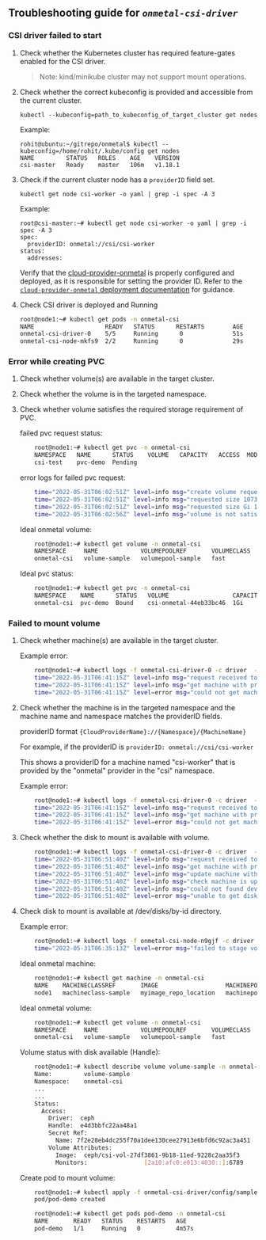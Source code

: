 
## Troubleshooting guide for *`onmetal-csi-driver`*

### CSI driver failed to start
1. Check whether the Kubernetes cluster has required feature-gates enabled for the CSI driver. 
    > Note: kind/minikube cluster may not support mount operations.
2. Check whether the correct kubeconfig is provided and accessible from the current cluster.
    ```
    kubectl --kubeconfig=path_to_kubeconfig_of_target_cluster get nodes
    ```
    Example:
    ```
    rohit@ubuntu:~/gitrepo/onmetal$ kubectl --kubeconfig=/home/rohit/.kube/config get nodes
    NAME         STATUS   ROLES    AGE    VERSION
    csi-master   Ready    master   106m   v1.18.1

    ```
3. Check if the current cluster node has a `providerID` field set.
    ```
    kubectl get node csi-worker -o yaml | grep -i spec -A 3
    ```
    Example:
    ```
    root@csi-master:~# kubectl get node csi-worker -o yaml | grep -i spec -A 3
    spec:
      providerID: onmetal://csi/csi-worker
    status:
      addresses:
    ```

    Verify that the [cloud-provider-onmetal](https://github.com/onmetal/cloud-provider-onmetal/) is properly configured and deployed, as it is responsible for setting the provider ID. Refer to the [`cloud-provider-onmetal` deployment documentation](https://github.com/onmetal/cloud-provider-onmetal/blob/main/docs/deployment/deploy_manually.md) for guidance.
   

4. Check CSI driver is deployed and Running

     ```bash
    root@node1:~# kubectl get pods -n onmetal-csi
    NAME                    READY   STATUS      RESTARTS        AGE
    onmetal-csi-driver-0    5/5     Running      0              51s
    onmetal-csi-node-mkfs9  2/2     Running      0              29s
    ```

### Error while creating PVC
1. Check whether volume(s) are available in the target cluster.
2. Check whether the volume is in the targeted namespace.
3. Check whether volume satisfies the required storage requirement of PVC.

   failed pvc request status:
    ```bash
        root@node1:~# kubectl get pvc -n onmetal-csi
        NAMESPACE   NAME      STATUS    VOLUME   CAPACITY   ACCESS  MODES   STORAGECLASS                AGE
        csi-test    pvc-demo  Pending                                       onmetal-storageclass-demo   2s
    ```
   error logs for failed pvc request:
    ```bash
        time="2022-05-31T06:02:51Z" level=info msg="create volume request received with volume name csi-onmetal-e022cb7f52"
        time="2022-05-31T06:02:51Z" level=info msg="requested size 1073741824" 
        time="2022-05-31T06:02:51Z" level=info msg="requested size Gi 1Gi"
        time="2022-05-31T06:02:56Z" level=info msg="volume is not satisfied"
    ```
   Ideal onmetal volume:
    ```bash
        root@node1:~# kubectl get volume -n onmetal-csi
        NAMESPACE     NAME            VOLUMEPOOLREF       VOLUMECLASS   STATE       PHASE     AGE
        onmetal-csi   volume-sample   volumepool-sample   fast          Available   Bound   8m43s
    ```
   Ideal pvc status:
    ```bash
        root@node1:~# kubectl get pvc -n onmetal-csi
        NAMESPACE    NAME      STATUS   VOLUME                  CAPACITY  ACCESS MODES   STORAGECLASS                AGE
        onmetal-csi  pvc-demo  Bound    csi-onmetal-44eb33bc46  1Gi       RWO            onmetal-storageclass-demo   9s
    ```

### Failed to mount volume
1. Check whether machine(s) are available in the target cluster.

    Example error:
    ```bash
        root@node1:~# kubectl logs -f onmetal-csi-driver-0 -c driver  -n onmetal-csi 
        time="2022-05-31T06:41:15Z" level=info msg="request received to publish volume csi-onmetal-44eb33bc46 at node 192.168.0.108\n"
        time="2022-05-31T06:41:15Z" level=info msg="get machine with provided name and namespace"
        time="2022-05-31T06:41:15Z" level=error msg="could not get machine with name node1,namespace onmetal-csi, error:machines.compute.api.onmetal.de \"node1\" not found"
    ```
2. Check whether the machine is in the targeted namespace and the machine name and namespace matches the providerID fields.

    providerID format  `{CloudProviderName}://{Namespace}/{MachineName}`
    
    For example, if the providerID is 
    `providerID: onmetal://csi/csi-worker`
    
    This shows a providerID for a machine named "csi-worker" that is provided by the "onmetal" provider in the "csi" namespace.

    Example error:
    
    ```bash
        root@node1:~# kubectl logs -f onmetal-csi-driver-0 -c driver  -n onmetal-csi 
        time="2022-05-31T06:41:15Z" level=info msg="request received to publish volume csi-onmetal-44eb33bc46 at node 192.168.0.108\n"
        time="2022-05-31T06:41:15Z" level=info msg="get machine with provided name and namespace"
        time="2022-05-31T06:41:15Z" level=error msg="could not get machine with name node1,namespace onmetal-csi, error:machines.compute.api.onmetal.de \"node1\" not found"
    ```
3. Check whether the disk to mount is available with volume.
    ```bash
        root@node1:~# kubectl logs -f onmetal-csi-driver-0 -c driver  -n onmetal-csi 
        time="2022-05-31T06:51:40Z" level=info msg="request received to publish volume csi-onmetal-4c50e230e1 at node 192.168.0.108\n"
        time="2022-05-31T06:51:40Z" level=info msg="get machine with provided name and namespace"
        time="2022-05-31T06:51:40Z" level=info msg="update machine with volumeattachment"
        time="2022-05-31T06:51:40Z" level=info msg="check machine is updated"
        time="2022-05-31T06:51:40Z" level=info msg="could not found device for given volume volume-sample"
        time="2022-05-31T06:51:40Z" level=error msg="unable to get disk to mount"
    ```
4. Check disk to mount is available at /dev/disks/by-id directory.

   Example error:
    ```bash
        root@node1:~# kubectl logs -f onmetal-csi-node-n9gjf -c driver -n onmetal-csi
        time="2022-05-31T06:35:13Z" level=error msg="failed to stage volume:format of disk \"/host/dev/disk/by-id/wwn-0x50014ee2b3f4627a\" failed: type:(\"ext4\") target:(\"/var/lib/kubelet/plugins/kubernetes.io/csi/onmetal-csi-driver/b6fef28a18a856aa16c7a1201db104c250b95a02e4ec959377f589a096655b4e/globalmount\") options:(\"rw,defaults\") errcode:(exit status 1) output:(mke2fs 1.44.5 (15-Dec-2018)\nThe file /host/dev/disk/by-id/wwn-0x50014ee2b3f4627a does not exist and no size was specified.\n) "
    ```
    Ideal onmetal machine:
    ```bash
        root@node1:~# kubectl get machine -n onmetal-csi
        NAME    MACHINECLASSREF       IMAGE                   MACHINEPOOLREF       STATE     AGE
        node1   machineclass-sample   myimage_repo_location   machinepool-sample   Running   9m28s
    ```
   Ideal onmetal volume:
    ```bash
        root@node1:~# kubectl get volume -n onmetal-csi
        NAMESPACE     NAME            VOLUMEPOOLREF       VOLUMECLASS   STATE       PHASE   AGE
        onmetal-csi   volume-sample   volumepool-sample   fast          Available   Bound   24s
    ```
   Volume status with disk available (Handle):
    ```bash
        root@node1:~# kubectl describe volume volume-sample -n onmetal-csi
        Name:         volume-sample
        Namespace:    onmetal-csi
        ...
        ...
        Status:
          Access:
            Driver:  ceph
            Handle:  e4d3bbfc22aa48a1
            Secret Ref:
              Name: 7f2e28eb4dc255f70a1dee130cee27913e6bfd6c92ac3a451
            Volume Attributes:
              Image:  ceph/csi-vol-27df3861-9b18-11ed-9228c2aa35f3
              Monitors:                [2a10:afc0:e013:4030::]:6789

    ```
    Create pod to mount volume:
    ```bash
        root@node1:~# kubectl apply -f onmetal-csi-driver/config/samples/pod.yaml -n onmetal-csi
        pod/pod-demo created
    ```

    ```bash
        root@node1:~# kubectl get pods pod-demo -n onmetal-csi
        NAME       READY   STATUS    RESTARTS   AGE
        pod-demo   1/1     Running   0          4m57s
    ```
